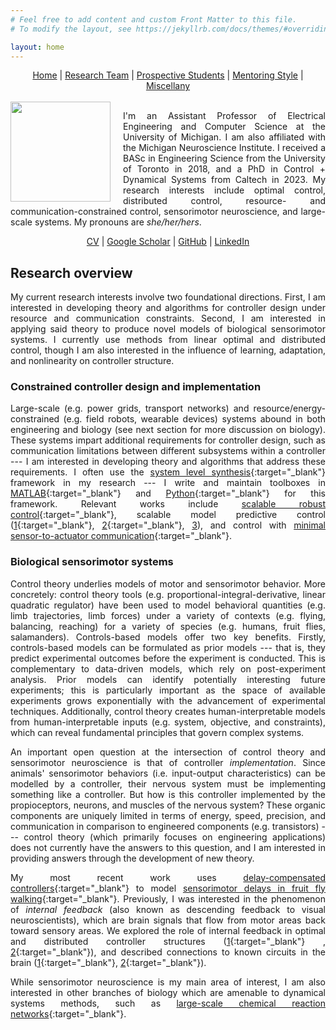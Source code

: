```yaml
---
# Feel free to add content and custom Front Matter to this file.
# To modify the layout, see https://jekyllrb.com/docs/themes/#overriding-theme-defaults

layout: home
---
```


<style>
body {text-align: justify}
.my-image {margin-right: 20px}
</style>

<center>
<a href="./index.html">Home</a> | <a href="./team.html">Research Team</a> | <a href="./prospectives.html">Prospective Students</a> | <a href="./mentoring.html">Mentoring Style</a> | <a href="./miscellany.html">Miscellany</a>
</center>
<br>

<img class="my-image" src="/assets/profile_picture.jpeg" align="left" width="160">

I'm an Assistant Professor of Electrical Engineering and Computer Science at the University of Michigan. I am also affiliated with the Michigan Neuroscience Institute. I received a BASc in Engineering Science from the University of Toronto in 2018, and a PhD in Control + Dynamical Systems from Caltech in 2023. My research interests include optimal control, distributed control, resource- and communication-constrained control, sensorimotor neuroscience, and large-scale systems. My pronouns are *she/her/hers*.

<center>
<a href="/assets/jsli_cv_nov27.pdf" target="_blank">CV</a> | <a href="https://scholar.google.com/citations?user=4EQuvGEAAAAJ" target="_blank">Google Scholar</a> | <a href="https://github.com/flyingpeach" target="_blank">GitHub</a> | <a href="https://www.linkedin.com/in/jslisali/" target="_blank">LinkedIn</a>
</center>

## **Research overview**

My current research interests involve two foundational directions. First, I am interested in developing theory and algorithms for controller design under resource and communication constraints. Second, I am interested in applying said theory to produce novel models of biological sensorimotor systems. I currently use methods from linear optimal and distributed control, though I am also interested in the influence of learning, adaptation, and nonlinearity on controller structure.

### **Constrained controller design and implementation**
Large-scale (e.g. power grids, transport networks) and resource/energy-constrained (e.g. field robots, wearable devices) systems abound in both engineering and biology (see next section for more discussion on biology). These systems impart additional requirements for controller design, such as communication limitations between different subsystems within a controller --- I am interested in developing theory and algorithms that address these requirements. I often use the [system level synthesis](https://www.sciencedirect.com/science/article/pii/S1367578819300215){:target="_blank"} framework in my research --- I write and maintain toolboxes in [MATLAB](https://github.com/flyingpeach/sls-code/tree/master/matlab){:target="_blank"} and [Python](https://github.com/shih-hao-tseng/SLSpy){:target="_blank"} for this framework. Relevant works include [scalable robust control](https://ieeexplore.ieee.org/abstract/document/9992622){:target="_blank"}, scalable model predictive control ([1](https://ieeexplore.ieee.org/abstract/document/9939038){:target="_blank"}, [2](https://ieeexplore.ieee.org/abstract/document/10083211){:target="_blank"}, [3](https://ieeexplore.ieee.org/document/10229197)), and control with [minimal sensor-to-actuator communication](https://ieeexplore.ieee.org/abstract/document/10336872){:target="_blank"}.


### **Biological sensorimotor systems**
Control theory underlies models of motor and sensorimotor behavior. More concretely: control theory tools (e.g. proportional-integral-derivative, linear quadratic regulator) have been used to model behavioral quantities (e.g. limb trajectories, limb forces) under a variety of contexts (e.g. flying, balancing, reaching) for a variety of species (e.g. humans, fruit flies, salamanders). Controls-based models offer two key benefits. Firstly, controls-based models can be formulated as prior models --- that is, they predict experimental outcomes before the experiment is conducted. This is complementary to data-driven models, which rely on post-experiment analysis. Prior models can identify potentially interesting future experiments; this is particularly important as the space of available experiments grows exponentially with the advancement of experimental techniques. Additionally, control theory creates human-interpretable models from human-interpretable inputs (e.g. system, objective, and constraints), which can reveal fundamental principles that govern complex systems.

An important open question at the intersection of control theory and sensorimotor neuroscience is that of controller *implementation*. Since animals' sensorimotor behaviors (i.e. input-output characteristics) can be modelled by a controller, their nervous system must be implementing something like a controller. But how is this controller implemented by the propioceptors, neurons, and muscles of the nervous system? These organic components are uniquely limited in terms of energy, speed, precision, and communication in comparison to engineered components (e.g. transistors) --- control theory (which primarily focuses on engineering applications) does not currently have the answers to this question, and I am interested in providing answers through the development of new theory.

My most recent work uses [delay-compensated controllers](https://ieeexplore.ieee.org/abstract/document/9867794){:target="_blank"} to model [sensorimotor delays in fruit fly walking](https://www.biorxiv.org/content/10.1101/2024.04.18.589965v1){:target="_blank"}. Previously, I was interested in the phenomenon of *internal feedback* (also known as descending feedback to visual neuroscientists), which are brain signals that flow from motor areas back toward sensory areas. We explored the role of internal feedback in optimal and distributed controller structures ([1](https://ieeexplore.ieee.org/abstract/document/9867794){:target="_blank"} , [2](https://ieeexplore.ieee.org/abstract/document/9867769){:target="_blank"}), and described connections to known circuits in the brain ([1](https://ieeexplore.ieee.org/abstract/document/9867859){:target="_blank"}, [2](https://www.pnas.org/doi/abs/10.1073/pnas.2300445120){:target="_blank"}).

While sensorimotor neuroscience is my main area of interest, I am also interested in other branches of biology which are amenable to dynamical systems methods, such as [large-scale chemical reaction networks](https://ieeexplore.ieee.org/abstract/document/10156281){:target="_blank"}.
